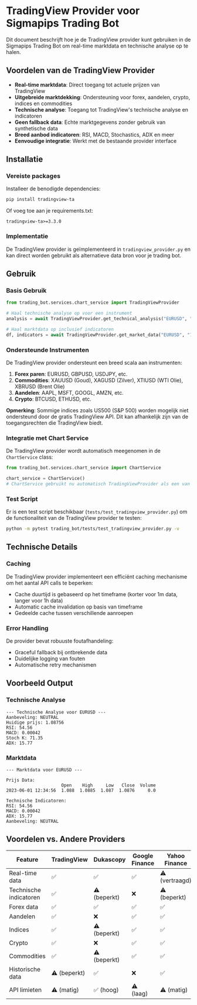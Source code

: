 # TradingView Provider voor Sigmapips Trading Bot

Dit document beschrijft hoe je de TradingView provider kunt gebruiken in de Sigmapips Trading Bot om real-time marktdata en technische analyse op te halen.

## Voordelen van de TradingView Provider

- **Real-time marktdata**: Direct toegang tot actuele prijzen van TradingView
- **Uitgebreide marktdekking**: Ondersteuning voor forex, aandelen, crypto, indices en commodities
- **Technische analyse**: Toegang tot TradingView's technische analyse en indicatoren
- **Geen fallback data**: Echte marktgegevens zonder gebruik van synthetische data
- **Breed aanbod indicatoren**: RSI, MACD, Stochastics, ADX en meer
- **Eenvoudige integratie**: Werkt met de bestaande provider interface

## Installatie

### Vereiste packages

Installeer de benodigde dependencies:

```bash
pip install tradingview-ta
```

Of voeg toe aan je requirements.txt:

```
tradingview-ta>=3.3.0
```

### Implementatie

De TradingView provider is geïmplementeerd in `tradingview_provider.py` en kan direct worden gebruikt als alternatieve data bron voor je trading bot.

## Gebruik

### Basis Gebruik

```python
from trading_bot.services.chart_service import TradingViewProvider

# Haal technische analyse op voor een instrument
analysis = await TradingViewProvider.get_technical_analysis("EURUSD", "1h")

# Haal marktdata op inclusief indicatoren
df, indicators = await TradingViewProvider.get_market_data("EURUSD", "1h")
```

### Ondersteunde Instrumenten

De TradingView provider ondersteunt een breed scala aan instrumenten:

1. **Forex paren**: EURUSD, GBPUSD, USDJPY, etc.
2. **Commodities**: XAUUSD (Goud), XAGUSD (Zilver), XTIUSD (WTI Olie), XBRUSD (Brent Olie)
3. **Aandelen**: AAPL, MSFT, GOOGL, AMZN, etc.
4. **Crypto**: BTCUSD, ETHUSD, etc.

**Opmerking**: Sommige indices zoals US500 (S&P 500) worden mogelijk niet ondersteund door de gratis TradingView API. Dit kan afhankelijk zijn van de toegangsrechten die TradingView biedt.

### Integratie met Chart Service

De TradingView provider wordt automatisch meegenomen in de `ChartService` class:

```python
from trading_bot.services.chart_service import ChartService

chart_service = ChartService()
# ChartService gebruikt nu automatisch TradingViewProvider als een van de providers
```

### Test Script

Er is een test script beschikbaar (`tests/test_tradingview_provider.py`) om de functionaliteit van de TradingView provider te testen:

```bash
python -m pytest trading_bot/tests/test_tradingview_provider.py -v
```

## Technische Details

### Caching

De TradingView provider implementeert een efficiënt caching mechanisme om het aantal API calls te beperken:

- Cache duurtijd is gebaseerd op het timeframe (korter voor 1m data, langer voor 1h data)
- Automatic cache invalidation op basis van timeframe
- Gedeelde cache tussen verschillende aanroepen

### Error Handling

De provider bevat robuuste foutafhandeling:

- Graceful fallback bij ontbrekende data
- Duidelijke logging van fouten
- Automatische retry mechanismen

## Voorbeeld Output

### Technische Analyse

```
--- Technische Analyse voor EURUSD ---
Aanbeveling: NEUTRAL
Huidige prijs: 1.08756
RSI: 54.56
MACD: 0.00042
Stoch K: 71.35
ADX: 15.77
```

### Marktdata

```
--- Marktdata voor EURUSD ---

Prijs Data:
                     Open    High     Low   Close  Volume
2023-06-01 12:34:56  1.088  1.0885  1.087  1.0876     0.0

Technische Indicatoren:
RSI: 54.56
MACD: 0.00042
ADX: 15.77
Aanbeveling: NEUTRAL
```

## Voordelen vs. Andere Providers

| Feature               | TradingView | Dukascopy | Google Finance | Yahoo Finance |
|-----------------------|-------------|-----------|----------------|---------------|
| Real-time data        | ✅          | ✅         | ✅             | ⚠️ (vertraagd) |
| Technische indicatoren| ✅          | ⚠️ (beperkt)| ❌             | ⚠️ (beperkt)   |
| Forex data            | ✅          | ✅         | ✅             | ✅            |
| Aandelen              | ✅          | ❌         | ✅             | ✅            |
| Indices               | ✅          | ⚠️ (beperkt)| ✅             | ✅            |
| Crypto                | ✅          | ❌         | ✅             | ✅            |
| Commodities           | ✅          | ⚠️ (beperkt)| ✅             | ✅            |
| Historische data      | ⚠️ (beperkt) | ✅         | ❌             | ✅            |
| API limieten          | ⚠️ (matig)   | ✅ (hoog)   | ⚠️ (laag)      | ⚠️ (matig)    | 